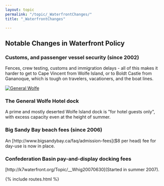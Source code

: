 ```yaml
---
layout: topic
permalink: "/topic/_WaterfrontChanges/"
title: "_WaterfrontChanges"

---
```


<h2 class="clearboth">Notable Changes in Waterfront Policy
<h3>Customs, and passenger vessel security (since 2002)</h3>Fences, crew testing, customs and immigration delays - all of this makes it harder to get to Cape Vincent from Wolfe Island, or to Boldt Castle from Gananoque, which is tough on travelers, vacationers, and the boat lines.

<a href="http://k7waterfront.org/Images/GeneralWolfeDock.jpg"><img src="http://K7Waterfront.org/Images/GeneralWolfeDock100h.jpg" alt="General Wolfe" class="floatright"></a><h3>The General Wolfe Hotel dock</h3>
A prime and mostly deserted Wolfe Island dock is "for hotel guests only", with excess capacity even at the height of summer.

<h3>Big Sandy Bay beach fees (since 2006)</h3>An [http://www.bigsandybay.ca/faq/admission-fees]($8 per head) fee for day-use is now in place.

<h3>Confederation Basin pay-and-display docking fees</h3>[http://k7waterfront.org/Topic/__Whig20070630](Started in summer 2007).

{% include routes.html %}
